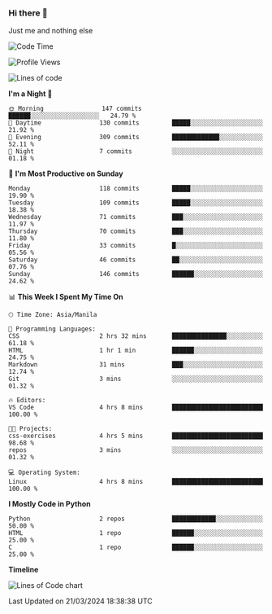 ### Hi there 👋

Just me and nothing else


<!--START_SECTION:waka-->
![Code Time](http://img.shields.io/badge/Code%20Time-125%20hrs%2042%20mins-blue)

![Profile Views](http://img.shields.io/badge/Profile%20Views-0-blue)

![Lines of code](https://img.shields.io/badge/From%20Hello%20World%20I%27ve%20Written-1.3%20million%20lines%20of%20code-blue)

**I'm a Night 🦉** 

```text
🌞 Morning                147 commits         ██████░░░░░░░░░░░░░░░░░░░   24.79 % 
🌆 Daytime                130 commits         █████░░░░░░░░░░░░░░░░░░░░   21.92 % 
🌃 Evening                309 commits         █████████████░░░░░░░░░░░░   52.11 % 
🌙 Night                  7 commits           ░░░░░░░░░░░░░░░░░░░░░░░░░   01.18 % 
```
📅 **I'm Most Productive on Sunday** 

```text
Monday                   118 commits         █████░░░░░░░░░░░░░░░░░░░░   19.90 % 
Tuesday                  109 commits         █████░░░░░░░░░░░░░░░░░░░░   18.38 % 
Wednesday                71 commits          ███░░░░░░░░░░░░░░░░░░░░░░   11.97 % 
Thursday                 70 commits          ███░░░░░░░░░░░░░░░░░░░░░░   11.80 % 
Friday                   33 commits          █░░░░░░░░░░░░░░░░░░░░░░░░   05.56 % 
Saturday                 46 commits          ██░░░░░░░░░░░░░░░░░░░░░░░   07.76 % 
Sunday                   146 commits         ██████░░░░░░░░░░░░░░░░░░░   24.62 % 
```


📊 **This Week I Spent My Time On** 

```text
🕑︎ Time Zone: Asia/Manila

💬 Programming Languages: 
CSS                      2 hrs 32 mins       ███████████████░░░░░░░░░░   61.18 % 
HTML                     1 hr 1 min          ██████░░░░░░░░░░░░░░░░░░░   24.75 % 
Markdown                 31 mins             ███░░░░░░░░░░░░░░░░░░░░░░   12.74 % 
Git                      3 mins              ░░░░░░░░░░░░░░░░░░░░░░░░░   01.32 % 

🔥 Editors: 
VS Code                  4 hrs 8 mins        █████████████████████████   100.00 % 

🐱‍💻 Projects: 
css-exercises            4 hrs 5 mins        █████████████████████████   98.68 % 
repos                    3 mins              ░░░░░░░░░░░░░░░░░░░░░░░░░   01.32 % 

💻 Operating System: 
Linux                    4 hrs 8 mins        █████████████████████████   100.00 % 
```

**I Mostly Code in Python** 

```text
Python                   2 repos             ████████████░░░░░░░░░░░░░   50.00 % 
HTML                     1 repo              ██████░░░░░░░░░░░░░░░░░░░   25.00 % 
C                        1 repo              ██████░░░░░░░░░░░░░░░░░░░   25.00 % 
```



**Timeline**

![Lines of Code chart](https://raw.githubusercontent.com/mauring55/mauring55/main/assets/bar_graph.png)


 Last Updated on 21/03/2024 18:38:38 UTC
<!--END_SECTION:waka-->
